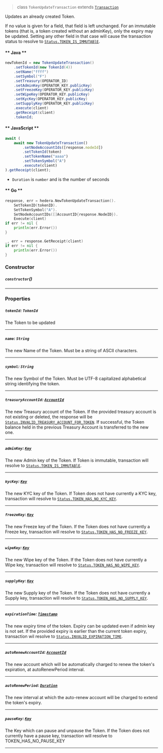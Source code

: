 > class `TokenUpdateTransaction` extends [`Transaction`](reference/core/Transaction.md)

Updates an already created Token.

If no value is given for a field, that field is left unchanged. For an immutable tokens (that is, a token created
without an adminKey), only the expiry may be updated. Setting any other field in that case will cause the transaction
status to resolve to
[`Status.TOKEN_IS_IMMUTABlE`](reference/Status.md#TOKEN_IS_IMMUTABlE).

<!-- tabs:start -->

#### ** Java **

```java
newTokenId = new TokenUpdateTransaction()
    .setTokenId(new TokenId(4))
    .setName("ffff")
    .setSymbol("F")
    .setTreasury(OPERATOR_ID)
    .setAdminKey(OPERATOR_KEY.publicKey)
    .setFreezeKey(OPERATOR_KEY.publicKey)
    .setWipeKey(OPERATOR_KEY.publicKey)
    .setKycKey(OPERATOR_KEY.publicKey)
    .setSupplyKey(OPERATOR_KEY.publicKey)
    .execute(client)
    .getReceipt(client)
    .tokenId;
```

#### ** JavaScript **

```js
await (
    await new TokenUpdateTransaction()
        .setNodeAccountIds([response.nodeId])
        .setTokenId(token)
        .setTokenName("aaaa")
        .setTokenSymbol("A")
        .execute(client)
).getReceipt(client);
```

- `Duration` is `number` and is the number of seconds

#### ** Go **

```go
response, err = hedera.NewTokenUpdateTransaction().
    SetTokenID(tokenID).
    SetTokenSymbol("A").
    SetNodeAccountIDs([]AccountID{response.NodeID}).
    Execute(client)
if err != nil {
    println(err.Error())
}

_, err = response.GetReceipt(client)
if err != nil {
    println(err.Error())
}
```

<!-- tabs:end -->

### Constructor

##### `constructor`()

---

### Properties

##### `tokenId`: `TokenId`

The Token to be updated

---

##### `name`: `String`

The new Name of the Token. Must be a string of ASCII characters.

---

##### `symbol`: `String`

The new Symbol of the Token. Must be UTF-8 capitalized alphabetical string identifying the token.

---

##### `treasuryAccountId`: [`AccountId`](reference/cryptocurrency/AccountId.md)

The new Treasury account of the Token. If the provided treasury account is not existing or deleted, the response will be
[`Status.INVALID_TREASURY_ACCOUNT_FOR_TOKEN`](reference/Status.md#INVALID_TREASURY_ACCOUNT_FOR_TOKEN).
If successful, the Token balance held in the previous Treasury Account is
transferred to the new one.

---

##### `adminKey`: [`Key`](reference/cryptography/Key.md)

The new Admin key of the Token. If Token is immutable, transaction will resolve to
[`Status.TOKEN_IS_IMMUTABlE`](reference/Status.md#TOKEN_IS_IMMUTABlE).

---

##### `kycKey`: [`Key`](reference/cryptography/Key.md)

The new KYC key of the Token. If Token does not have currently a KYC key, transaction will resolve to
[`Status.TOKEN_HAS_NO_KYC_KEY`](reference/Status.md#TOKEN_HAS_NO_KYC_KEY).

---

##### `freezeKey`: [`Key`](reference/cryptography/Key.md)

The new Freeze key of the Token. If the Token does not have currently a Freeze key, transaction will resolve to
[`Status.TOKEN_HAS_NO_FREEZE_KEY`](reference/Status.md#TOKEN_HAS_NO_FREEZE_KEY).


---

##### `wipeKey`: [`Key`](reference/cryptography/Key.md)

The new Wipe key of the Token. If the Token does not have currently a Wipe key, transaction will resolve to
[`Status.TOKEN_HAS_NO_WIPE_KEY`](reference/Status.md#TOKEN_HAS_NO_WIPE_KEY).

---

##### `supplyKey`: [`Key`](reference/cryptography/Key.md)

The new Supply key of the Token. If the Token does not have currently a Supply key, transaction will resolve to
[`Status.TOKEN_HAS_NO_SUPPLY_KEY`](reference/Status.md#TOKEN_HAS_NO_SUPPLY_KEY).

---

##### `expirationTime`: [`Timestamp`](reference/Timestamp.md)

The new expiry time of the token. Expiry can be updated even if admin key is not set. If the provided expiry is earlier
than the current token expiry, transaction wil resolve to
[`Status.INVALID_EXPIRATION_TIME`](reference/Status.md#INVALID_EXPIRATION_TIME).


---

##### `autoRenewAccountId`: [`AccountId`](reference/cryptocurrency/AccountId.md)

The new account which will be automatically charged to renew the token's expiration, at autoRenewPeriod interval.

---

##### `autoRenewPeriod`: [`Duration`](reference/Duration.md)

The new interval at which the auto-renew account will be charged to extend the token's expiry.

---

##### `pauseKey`: [`Key`](reference/cryptography/Key.md)

The Key which can pause and unpause the Token. If the Token does not currently
have a pause key, transaction will resolve to TOKEN\_HAS\_NO\_PAUSE\_KEY

---
